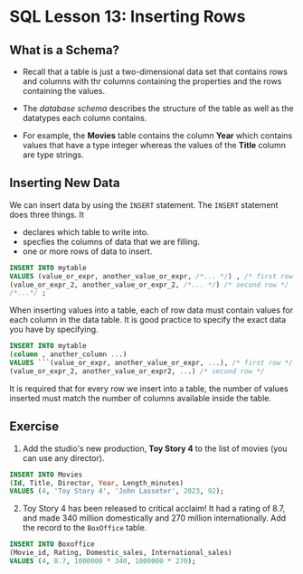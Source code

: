 # SQL Lesson 13: Inserting Rows


## What is a Schema?

- Recall that a table is just a two-dimensional data set that contains rows and columns with thr columns containing the properties and the rows containing the values. 

- The *database schema* describes the structure of the table as well as the datatypes each column contains.

- For example, the **Movies** table contains the column **Year** which contains values that have a type integer whereas the values of the **Title** column are type strings.

## Inserting New Data

We can insert data by using the `INSERT` statement. The `INSERT` statement does three things. It 
- declares which table to write into.
- specfies the columns of data that we are filling. 
- one or more rows of data to insert.

```sql
INSERT INTO mytable
VALUES (value_or_expr, another_value_or_expr, /*... */) , /* first row */
(value_or_expr_2, another_value_or_expr_2, /*... */) /* second row */ 
/*...*/ ;
```

When inserting values into a table, each of row data must contain values for each column in the data table. It is good practice to specify the exact data you have by specifying.

```sql
INSERT INTO mytable
(column , another_column ...)
VALUES ```(value_or_expr, another_value_or_expr, ...), /* first row */
(value_or_expr_2, another_value_or_expr2, ...) /* second row */
`````

It is required that for every row we insert into a table, the number of values inserted must match the number of columns available inside the table.


## Exercise

1. Add the studio's new production, **Toy Story 4** to the list of movies (you can use any director).
```sql
INSERT INTO Movies
(Id, Title, Director, Year, Length_minutes)
VALUES (4, 'Toy Story 4', 'John Lasseter', 2023, 92);
```
2. Toy Story 4 has been released to critical acclaim! It had a rating of 8.7, and made 340 million domestically and 270 million internationally. Add the record to the `BoxOffice` table. 

```sql
INSERT INTO Boxoffice
(Movie_id, Rating, Domestic_sales, International_sales)
VALUES (4, 8.7, 1000000 * 340, 1000000 * 270);
```





